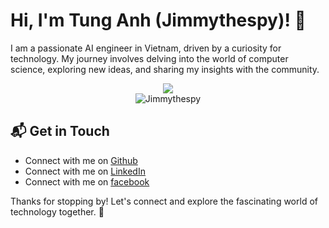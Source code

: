 # Hi, I'm Tung Anh (Jimmythespy)! 👋

I am a passionate AI engineer in Vietnam, driven by a curiosity for technology. My journey involves delving into the world of computer science, exploring new ideas, and sharing my insights with the community.

<div align="center"><img src="https://github-readme-stats.vercel.app/api?username=Jimmythespy&theme=vue-dark&show_icons=true&hide_border=true&count_private=true"></div>

<div align="center"><img src="https://github-readme-stats.vercel.app/api/top-langs?username=Jimmythespy&show_icons=true&locale=en&layout=compact" alt="Jimmythespy" /></div>

## 📬 Get in Touch

- Connect with me on [Github](https://)
- Connect with me on [LinkedIn](https://)
- Connect with me on [facebook](https://theenthusiast.dev)

Thanks for stopping by! Let's connect and explore the fascinating world of technology together. 🚀

<!--

Here are some ideas to get you started:

- 🔭 I’m currently working on ...
- 🌱 I’m currently learning ...
- 👯 I’m looking to collaborate on ...
- 🤔 I’m looking for help with ...
- 💬 Ask me about ...
- 📫 How to reach me: ...
- 😄 Pronouns: ...
- ⚡ Fun fact: ...
-->
